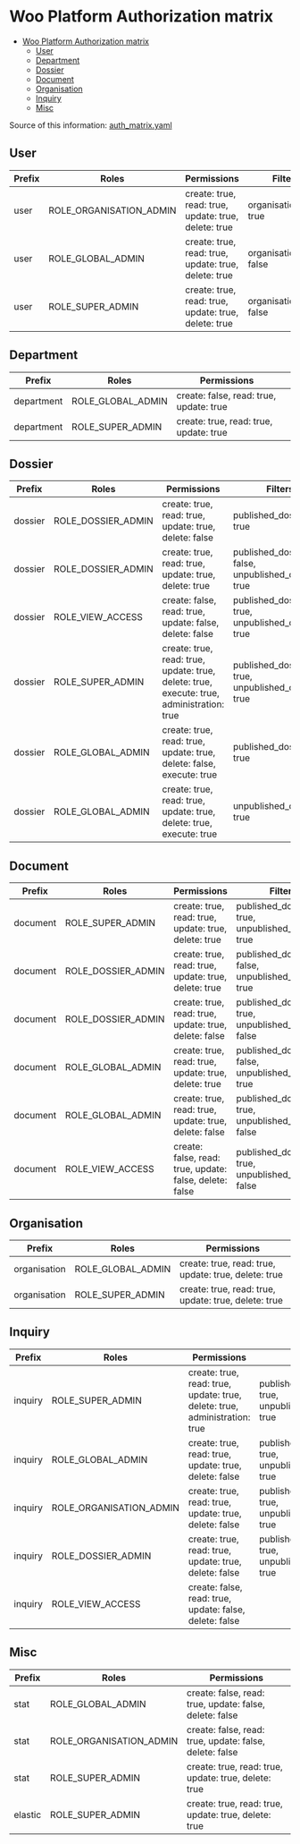 # Woo Platform Authorization matrix

<!-- TOC -->
- [Woo Platform Authorization matrix](#woo-platform-authorization-matrix)
  - [User](#user)
  - [Department](#department)
  - [Dossier](#dossier)
  - [Document](#document)
  - [Organisation](#organisation)
  - [Inquiry](#inquiry)
  - [Misc](#misc)
<!-- TOC -->

Source of this information: [auth_matrix.yaml](../../config/packages/auth_matrix.yaml)

## User

| **Prefix** | **Roles**               | **Permissions**                                      | **Filters**              |
|------------|-------------------------|------------------------------------------------------|--------------------------|
| user       | ROLE_ORGANISATION_ADMIN | create: true, read: true, update: true, delete: true | organisation_only: true  |
| user       | ROLE_GLOBAL_ADMIN       | create: true, read: true, update: true, delete: true | organisation_only: false |
| user       | ROLE_SUPER_ADMIN        | create: true, read: true, update: true, delete: true | organisation_only: false |

## Department

| **Prefix** | **Roles**         | **Permissions**                         |                          |
|------------|-------------------|-----------------------------------------|--------------------------|
| department | ROLE_GLOBAL_ADMIN | create: false, read: true, update: true |                          |
| department | ROLE_SUPER_ADMIN  | create: true, read: true, update: true  |                          |

## Dossier

| **Prefix** | **Roles**          | **Permissions**                                                                           | **Filters**                                           |
|------------|--------------------|-------------------------------------------------------------------------------------------|-------------------------------------------------------|
| dossier    | ROLE_DOSSIER_ADMIN | create: true, read: true, update: true, delete: false                                     | published_dossiers: true                              |
| dossier    | ROLE_DOSSIER_ADMIN | create: true, read: true, update: true, delete: true                                      | published_dossiers: false, unpublished_dossiers: true |
| dossier    | ROLE_VIEW_ACCESS   | create: false, read: true, update: false, delete: false                                   | published_dossiers: true, unpublished_dossiers: true  |
| dossier    | ROLE_SUPER_ADMIN   | create: true, read: true, update: true, delete: true, execute: true, administration: true | published_dossiers: true, unpublished_dossiers: true  |
| dossier    | ROLE_GLOBAL_ADMIN  | create: true, read: true, update: true, delete: false, execute: true                      | published_dossiers: true                              |
| dossier    | ROLE_GLOBAL_ADMIN  | create: true, read: true, update: true, delete: true, execute: true                       | unpublished_dossiers: true                            |

## Document

| **Prefix** | **Roles**          | **Permissions**                                         | **Filters**                                           |
|------------|--------------------|---------------------------------------------------------|-------------------------------------------------------|
| document   | ROLE_SUPER_ADMIN   | create: true, read: true, update: true, delete: true    | published_dossiers: true, unpublished_dossiers: true  |
| document   | ROLE_DOSSIER_ADMIN | create: true, read: true, update: true, delete: true    | published_dossiers: false, unpublished_dossiers: true |
| document   | ROLE_DOSSIER_ADMIN | create: true, read: true, update: true, delete: false   | published_dossiers: true, unpublished_dossiers: false |
| document   | ROLE_GLOBAL_ADMIN  | create: true, read: true, update: true, delete: true    | published_dossiers: false, unpublished_dossiers: true |
| document   | ROLE_GLOBAL_ADMIN  | create: true, read: true, update: true, delete: false   | published_dossiers: true, unpublished_dossiers: false |
| document   | ROLE_VIEW_ACCESS   | create: false, read: true, update: false, delete: false | published_dossiers: true, unpublished_dossiers: false |

## Organisation

| **Prefix**   | **Roles**         | **Permissions**                                      |
|--------------|-------------------|------------------------------------------------------|
| organisation | ROLE_GLOBAL_ADMIN | create: true, read: true, update: true, delete: true |
| organisation | ROLE_SUPER_ADMIN  | create: true, read: true, update: true, delete: true |

## Inquiry

| **Prefix** | **Roles**               | **Permissions**                                                            | **Filters**                                          |
|------------|-------------------------|----------------------------------------------------------------------------|------------------------------------------------------|
| inquiry    | ROLE_SUPER_ADMIN        | create: true, read: true, update: true, delete: true, administration: true | published_dossiers: true, unpublished_dossiers: true |
| inquiry    | ROLE_GLOBAL_ADMIN       | create: true, read: true, update: true, delete: false                      | published_dossiers: true, unpublished_dossiers: true |
| inquiry    | ROLE_ORGANISATION_ADMIN | create: true, read: true, update: true, delete: false                      | published_dossiers: true, unpublished_dossiers: true |
| inquiry    | ROLE_DOSSIER_ADMIN      | create: true, read: true, update: true, delete: false                      | published_dossiers: true, unpublished_dossiers: true |
| inquiry    | ROLE_VIEW_ACCESS        | create: false, read: true, update: false, delete: false                    |                                                      |

## Misc

| **Prefix** | **Roles**               | **Permissions**                                         |
|------------|-------------------------|---------------------------------------------------------|
| stat       | ROLE_GLOBAL_ADMIN       | create: false, read: true, update: false, delete: false |
| stat       | ROLE_ORGANISATION_ADMIN | create: false, read: true, update: false, delete: false |
| stat       | ROLE_SUPER_ADMIN        | create: true, read: true, update: true, delete: true    |
| elastic    | ROLE_SUPER_ADMIN        | create: true, read: true, update: true, delete: true    |

